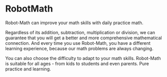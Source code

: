 # RobotMath
Robot-Math can improve your math skills with daily practice math.

Regardless of its addition, subtraction, multiplication or division, we can guarantee that you will get a better and more comprehensive mathematical connection. And every time you use Robot-Math, you have a different learning experience, because our math problems are always changing.

You can also choose the difficulty to adapt to your math skills.
Robot-Math is suitable for all ages - from kids to students and even parents.
Pure practice and learning.

